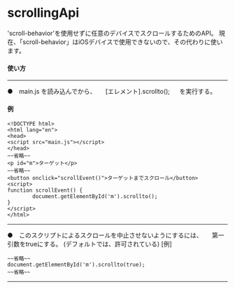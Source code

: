 # scrollingApi

'scroll-behavior'を使用せずに任意のデバイスでスクロールするためのAPI。
現在、「scroll-behavior」はiOSデバイスで使用できないので、その代わりに使います。

#### 使い方
---
●　main.js を読み込んでから、
　 [エレメント].scrollto();
　 を実行する。
#### 例
```
<!DOCTYPE html>
<html lang="en">
<head>
<script src="main.js"></script>
</head>
~~省略~~
<p id="m">ターゲット</p>
~~省略~~
<button onclick="scrollEvent()">ターゲットまでスクロール</button>
<script>
function scrollEvent() {
		document.getElementById('m').scrollto();
}
</script>
</html>
```

---
●　このスクリプトによるスクロールを中止させないようにするには、
　 第一引数をtrueにする。
  (デフォルトでは、許可されている)
[例]
```
~~省略~~
document.getElementById('m').scrollto(true);
~~省略~~
```
---
